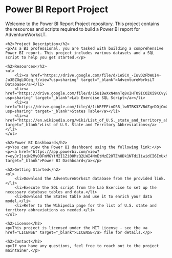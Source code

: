 <html lang="en">
<head>
    <meta charset="UTF-8">
    <meta name="viewport" content="width=device-width, initial-scale=1.0">
    <title>Power BI Report Project</title>
</head>
<body>
    <h1>Power BI Report Project</h1>
    <p>Welcome to the Power BI Report Project repository. This project contains the resources and scripts required to build a Power BI report for AdventureWorksLT.</p>

    <h2>Project Description</h2>
    <p>As a BI professional, you are tasked with building a comprehensive Power BI report. This project includes various datasets and a SQL script to help you get started.</p>

    <h2>Resources</h2>
    <ul>
        <li><a href="https://drive.google.com/file/d/1e5CX_-IuvD2FbWUI4-Ju3BZOgLOCeq_f/view?usp=sharing" target="_blank">AdventureWorksLT Database</a></li>
        <li><a href="https://drive.google.com/file/d/15u1BwXxN4mnTq8xIHTO9ICOZKi9KCvyZ/view?usp=sharing" target="_blank">Lab Exercise SQL Script</a></li>
        <li><a href="https://drive.google.com/file/d/1ihRFFEinOS8_lwBTBK3ZVBdZgeDOjCmX/view?usp=sharing" target="_blank">States Table</a></li>
        <li><a href="https://en.wikipedia.org/wiki/List_of_U.S._state_and_territory_abbreviations" target="_blank">List of U.S. State and Territory Abbreviations</a></li>
    </ul>

    <h2>Power BI Dashboard</h2>
    <p>You can view the Power BI dashboard using the following link:</p>
    <p><a href="https://app.powerbi.com/view?r=eyJrIjoiN2MyODFmMGYtM2I1Zi00MzQ2LWI4NmEtMzE2OTZhODk1NTdiIiwidCI6ImUxNGU3M2ViLTUyNTEtNDM4OC04ZDY3LThmOWYyZTJkNWE0NiIsImMiOjEwfQ%3D%3D" target="_blank">Power BI Dashboard</a></p>

    <h2>Getting Started</h2>
    <ol>
        <li>Download the AdventureWorksLT database from the provided link.</li>
        <li>Execute the SQL script from the Lab Exercise to set up the necessary database tables and data.</li>
        <li>Download the States table and use it to enrich your data model.</li>
        <li>Refer to the Wikipedia page for the list of U.S. state and territory abbreviations as needed.</li>
    </ol>

    <h2>License</h2>
    <p>This project is licensed under the MIT License - see the <a href="LICENSE" target="_blank">LICENSE</a> file for details.</p>

    <h2>Contact</h2>
    <p>If you have any questions, feel free to reach out to the project maintainer.</p>
</body>
</html>
